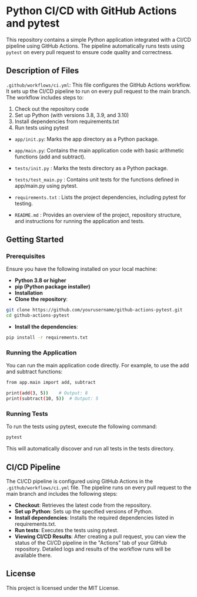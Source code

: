# Python CI/CD with GitHub Actions and pytest
This repository contains a simple Python application integrated with a CI/CD pipeline using GitHub Actions. The pipeline automatically runs tests using `pytest` on every pull request to ensure code quality and correctness.


## Description of Files

`.github/workflows/ci.yml`: This file configures the GitHub Actions workflow. It sets up the CI/CD pipeline to run on every pull request to the main branch. The workflow includes steps to:

1. Check out the repository code
2. Set up Python (with versions 3.8, 3.9, and 3.10)
3. Install dependencies from requirements.txt
4. Run tests using pytest

- `app/init.py`: Marks the app directory as a Python package.

- `app/main.py`: Contains the main application code with basic arithmetic functions (add and subtract).

- `tests/init.py` : Marks the tests directory as a Python package.

- `tests/test_main.py` : Contains unit tests for the functions defined in app/main.py using pytest.

- `requirements.txt` : Lists the project dependencies, including pytest for testing.

- `README.md` : Provides an overview of the project, repository structure, and instructions for running the application and tests.

## Getting Started

### Prerequisites
Ensure you have the following installed on your local machine:

- **Python 3.8 or higher**
- **pip (Python package installer)**
- **Installation**
- **Clone the repository**:

```sh
git clone https://github.com/yourusername/github-actions-pytest.git
cd github-actions-pytest
```
- **Install the dependencies**:
```sh
pip install -r requirements.txt
```
### Running the Application
You can run the main application code directly. For example, to use the add and subtract functions:

```sh
from app.main import add, subtract

print(add(3, 5))    # Output: 8
print(subtract(10, 5))  # Output: 5
```
### Running Tests
To run the tests using pytest, execute the following command:

```sh
pytest
```

This will automatically discover and run all tests in the tests directory.

## CI/CD Pipeline

The CI/CD pipeline is configured using GitHub Actions in the `.github/workflows/ci.yml` file. The pipeline runs on every pull request to the main branch and includes the following steps:

- **Checkout**: Retrieves the latest code from the repository.
- **Set up Python**: Sets up the specified versions of Python.
- **Install dependencies**: Installs the required dependencies listed in requirements.txt.
- **Run tests**: Executes the tests using pytest.
- **Viewing CI/CD Results**: After creating a pull request, you can view the status of the CI/CD pipeline in the "Actions" tab of your GitHub repository. Detailed logs and results of the workflow runs will be available there.

## License
This project is licensed under the MIT License.
 
